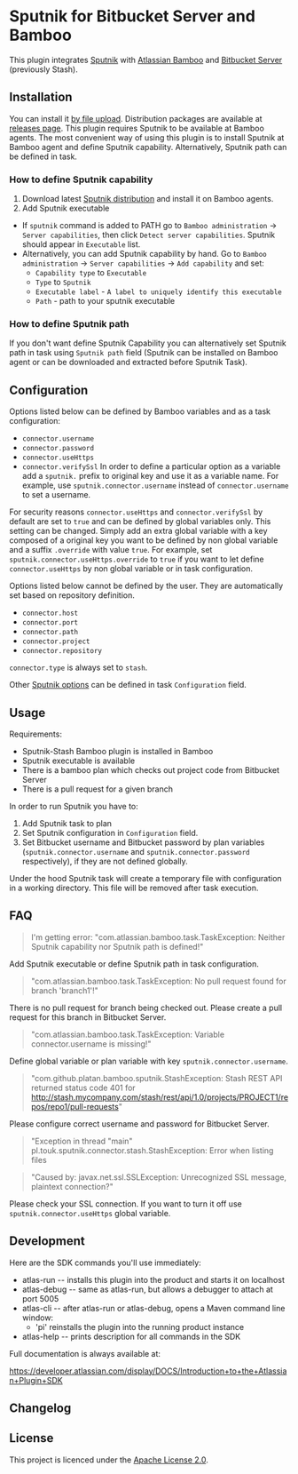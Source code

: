 # Sputnik for Bitbucket Server and Bamboo

This plugin integrates [Sputnik](https://github.com/TouK/sputnik) with [Atlassian Bamboo](https://www.atlassian.com/software/bamboo) and [Bitbucket Server](https://www.atlassian.com/software/bitbucket/server) (previously Stash).

## Installation
<!--
Plugin is available in [Atlassian Marketplace](https://marketplace.atlassian.com/plugins/com.github.platan.bamboo.sputnik.sputnik-bamboo-plugin/server/overview). You can install it [from the Marketplace](https://confluence.atlassian.com/display/UPM/Finding+new+add-ons) or [by file upload](https://confluence.atlassian.com/display/UPM/Installing+add-ons). 
 -->
You can install it [by file upload](https://confluence.atlassian.com/display/UPM/Installing+add-ons). Distribution packages are available at [releases page](https://github.com/platan/sputnik-stash-bamboo-plugin/releases).
This plugin requires Sputnik to be available at Bamboo agents. The most convenient way of using this plugin is to install Sputnik at Bamboo agent and define Sputnik capability. Alternatively, Sputnik path can be defined in task.

### How to define Sputnik capability
1. Download latest [Sputnik distribution](https://github.com/TouK/sputnik/releases) and install it on Bamboo agents.
2. Add Sputnik executable
  - If `sputnik` command is added to PATH go to `Bamboo administration` -> `Server capabilities`, then click `Detect server capabilities`. Sputnik should appear in `Executable` list.
  - Alternatively, you can add Sputnik capability by hand. Go to `Bamboo administration` -> `Server capabilities` -> `Add capability` and set:
    - `Capability type` to `Executable`
    - `Type` to `Sputnik`
    - `Executable label` - `A label to uniquely identify this executable`
    - `Path` - path to your sputnik executable

### How to define Sputnik path
If you don't want define Sputnik Capability you can alternatively set Sputnik path in task using `Sputnik path` field (Sputnik can be installed on Bamboo agent or can be downloaded and extracted before Sputnik Task).

## Configuration
Options listed below can be defined by Bamboo variables and as a task configuration:
- `connector.username`
- `connector.password`
- `connector.useHttps`
- `connector.verifySsl`
In order to define a particular option as a variable add a `sputnik.` prefix to original key and use it as a variable name. For example, use `sputnik.connector.username` instead of `connector.username` to set a username.

For security reasons `connector.useHttps` and `connector.verifySsl` by default are set to `true` and can be defined by global variables only. This setting can be changed. Simply add an extra global variable with a key composed of a original key you want to be defined by non global variable and a suffix `.override` with value `true`. For example, set `sputnik.connector.useHttps.override` to `true` if you want to let define `connector.useHttps` by non global variable or in task configuration.

Options listed below cannot be defined by the user. They are automatically set based on repository definition.
- `connector.host`
- `connector.port`
- `connector.path`
- `connector.project`
- `connector.repository`

`connector.type` is always set to `stash`.

Other [Sputnik options](https://github.com/TouK/sputnik/blob/master/src/main/java/pl/touk/sputnik/configuration/GeneralOption.java) can be defined in task `Configuration` field. 

## Usage
Requirements:
- Sputnik-Stash Bamboo plugin is installed in Bamboo
- Sputnik executable is available
- There is a bamboo plan which checks out project code from Bitbucket Server
- There is a pull request for a given branch

In order to run Sputnik you have to:

1. Add Sputnik task to plan
1. Set Sputnik configuration in `Configuration` field. 
1. Set Bitbucket username and Bitbucket password by plan variables (`sputnik.connector.username` and `sputnik.connector.password` respectively), if they are not defined globally. 

Under the hood Sputnik task will create a temporary file with configuration in a working directory. This file will be removed after task execution.  

## FAQ
> I'm getting error: "com.atlassian.bamboo.task.TaskException: Neither Sputnik capability nor Sputnik path is defined!"

Add Sputnik executable or define Sputnik path in task configuration.


> "com.atlassian.bamboo.task.TaskException: No pull request found for branch 'branch1'!"

There is no pull request for branch being checked out. Please create a pull request for this branch in Bitbucket Server.


> "com.atlassian.bamboo.task.TaskException: Variable connector.username is missing!"

Define global variable or plan variable with key `sputnik.connector.username`.  


> "com.github.platan.bamboo.sputnik.StashException: Stash REST API returned status code 401 for http://stash.mycompany.com/stash/rest/api/1.0/projects/PROJECT1/repos/repo1/pull-requests"

Please configure correct username and password for Bitbucket Server.


> "Exception in thread "main" pl.touk.sputnik.connector.stash.StashException: Error when listing files

> "Caused by: javax.net.ssl.SSLException: Unrecognized SSL message, plaintext connection?"

Please check your SSL connection. If you want to turn it off use `sputnik.connector.useHttps` global variable. 

## Development

Here are the SDK commands you'll use immediately:

- atlas-run   -- installs this plugin into the product and starts it on localhost
- atlas-debug -- same as atlas-run, but allows a debugger to attach at port 5005
- atlas-cli   -- after atlas-run or atlas-debug, opens a Maven command line window:
    - 'pi' reinstalls the plugin into the running product instance
- atlas-help  -- prints description for all commands in the SDK

Full documentation is always available at:

https://developer.atlassian.com/display/DOCS/Introduction+to+the+Atlassian+Plugin+SDK

## Changelog
<!--
### 0.1.0 (2016-11-XX[TODO])
- initial release
-->
## License
This project is licenced under the [Apache License 2.0](https://github.com/platan/sputnik-stash-bamboo-plugin/releases).
